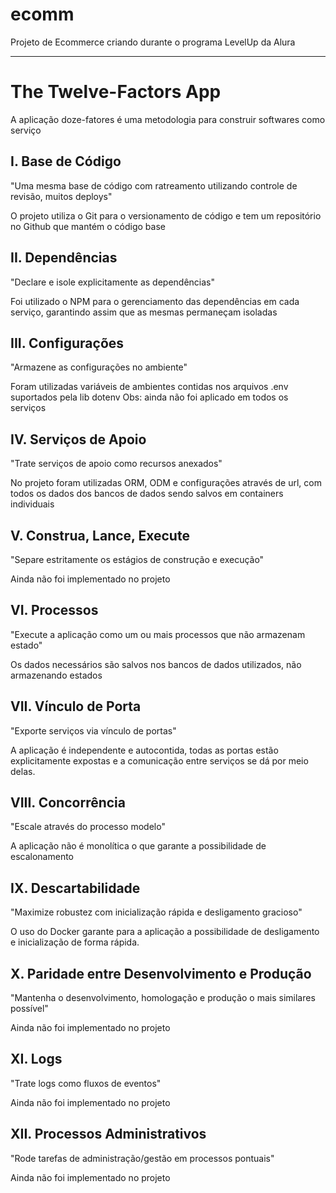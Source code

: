 # ecomm

Projeto de Ecommerce criando durante o programa LevelUp da Alura

----------------------------------------
# The Twelve-Factors App

A aplicação doze-fatores é uma metodologia para construir softwares como serviço

## I. Base de Código
"Uma mesma base de código com ratreamento utilizando controle de revisão, muitos deploys"

O projeto utiliza o Git para o versionamento de código e tem um repositório no Github que mantém o código base

## II. Dependências
"Declare e isole explicitamente as dependências"

Foi utilizado o NPM para o gerenciamento das dependências em cada serviço, garantindo assim que as mesmas permaneçam isoladas

## III. Configurações
"Armazene as configurações no ambiente"

Foram utilizadas variáveis de ambientes contidas nos arquivos .env suportados pela lib dotenv
Obs: ainda não foi aplicado em todos os serviços

## IV. Serviços de Apoio
"Trate serviços de apoio como recursos anexados"

No projeto foram utilizadas ORM, ODM e configurações através de url, com todos os dados dos bancos de dados sendo salvos em containers individuais

## V. Construa, Lance, Execute
"Separe estritamente os estágios de construção e execução"

Ainda não foi implementado no projeto

## VI. Processos
"Execute a aplicação como um ou mais processos que não armazenam estado"

Os dados necessários são salvos nos bancos de dados utilizados, não armazenando estados

## VII. Vínculo de Porta
"Exporte serviços via vínculo de portas"

A aplicação é independente e autocontida, todas as portas estão explicitamente expostas e a comunicação entre serviços se dá por meio delas.

## VIII. Concorrência
"Escale através do processo modelo"

A aplicação não é monolítica o que garante a possibilidade de escalonamento

## IX. Descartabilidade
"Maximize robustez com inicialização rápida e desligamento gracioso"

O uso do Docker garante para a aplicação a possibilidade de desligamento e inicialização de forma rápida.

## X. Paridade entre Desenvolvimento e Produção
"Mantenha o desenvolvimento, homologação e produção o mais similares possível"

Ainda não foi implementado no projeto

## XI. Logs
"Trate logs como fluxos de eventos"

Ainda não foi implementado no projeto

## XII. Processos Administrativos
"Rode tarefas de administração/gestão em processos pontuais"

Ainda não foi implementado no projeto
